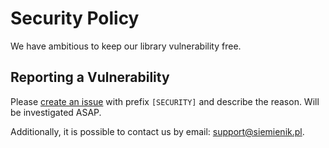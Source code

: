 # Security Policy

We have ambitious to keep our library vulnerability free.

## Reporting a Vulnerability

Please [create an issue](https://github.com/Siemienik/xtoolset/issues/new) with prefix `[SECURITY]` and describe the reason. Will be investigated ASAP.

Additionally, it is possible to contact us by email: [support@siemienik.pl](mailto://support@siemienik.pl).
